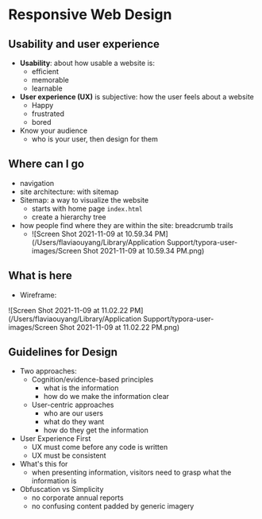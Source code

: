 # Responsive Web Design

## Usability and user experience

- **Usability**: about how usable a website is:
  - efficient
  - memorable
  - learnable
- **User experience (UX)** is subjective: how the user feels about a website
  - Happy
  - frustrated
  - bored
- Know your audience
  - who is your user, then design for them

## Where can I go

- navigation
- site architecture: with sitemap
- Sitemap: a way to visualize the website
  - starts with home page `index.html`
  - create a hierarchy tree
- how people find where they are within the site: breadcrumb trails
  - ![Screen Shot 2021-11-09 at 10.59.34 PM](/Users/flaviaouyang/Library/Application Support/typora-user-images/Screen Shot 2021-11-09 at 10.59.34 PM.png)

## What is here

- Wireframe:

![Screen Shot 2021-11-09 at 11.02.22 PM](/Users/flaviaouyang/Library/Application Support/typora-user-images/Screen Shot 2021-11-09 at 11.02.22 PM.png)

## Guidelines for Design

- Two approaches:
  - Cognition/evidence-based principles
    - what is the information
    - how do we make the information clear
  - User-centric approaches
    - who are our users
    - what do they want
    - how do they get the information 
- User Experience First
  - UX must come before any code is written
  - UX must be consistent
- What's this for
  - when presenting information, visitors need to grasp what the information is
- Obfuscation vs Simplicity
  - no corporate annual reports
  - no confusing content padded by generic imagery
